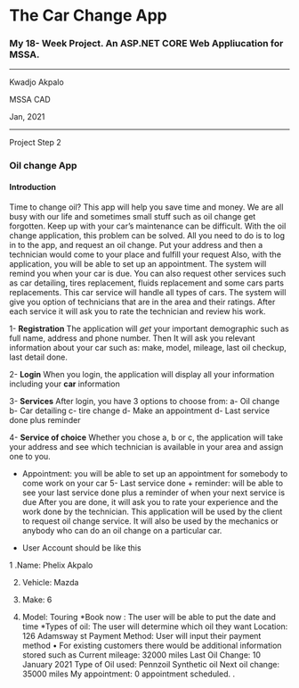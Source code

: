 # The Car Change App
### My 18- Week Project. An ASP.NET CORE Web Appliucation for MSSA.
---

Kwadjo Akpalo <br />

MSSA CAD <br />

Jan, 2021

-------

Project Step 2
### Oil change App

#### Introduction

Time to change oil? This app will help you save time and money. We are all busy with our life and sometimes small stuff such as oil change get forgotten. Keep up with your car’s maintenance can be difficult. With the oil change application, this problem can be solved.  All you need to do is to log in to the app, and request an oil change. Put your address and then a technician would come to your place and fulfill your request
 Also, with the application, you will be able to set up an appointment. The system will remind you when your car is due. You can also request other services such as car detailing, tires replacement, fluids replacement and some cars parts replacements. This car service will handle all types of cars. The system will give you option of technicians that are in the area and their ratings. After each service it will ask you to rate the technician and review his work. 
 
1-	**Registration**
The application will _get_ your important demographic such as full name, address and phone number. Then It will ask you relevant information about your car such as: make, model, mileage, last oil checkup, last detail done.

2-	**Login**
When you login, the application will display all your information including your __car__ information

3-	**Services**
After login, you have 3 options to choose from:  a- Oil change b- Car detailing c- tire change d- Make an appointment d- Last service done plus reminder 

4-	**Service of choice** 
Whether you chose a, b or c, the application will take your address and see which technician is available in your area and assign one to you. 
+	Appointment: you will be able to set up an appointment for somebody to come work on your car
5-	Last service done + reminder: will be able to see your last service done plus a reminder of when your next service is due 
After you are done, it will ask you to rate your experience and the work done by the technician. This application will be used by the client to request oil change service. It will also be used by the mechanics or anybody who can do an oil change on a particular car. 


+	User Account should be like this

1 .Name: Phelix Akpalo

2. Vehicle: Mazda

3. Make:  6

4. Model: Touring
  *Book now : The user will be able to put the date and time 
   *Types of oil: The user will determine which oil they want 
Location: 126 Adamsway st 
Payment Method: User will input their payment method 
•	For existing customers there would be additional information stored such as 
Current mileage: 32000 miles
Last Oil Change: 10 January 2021
Type of Oil used: Pennzoil Synthetic oil 
Next oil change: 35000 miles
My appointment: 0 appointment scheduled. .










